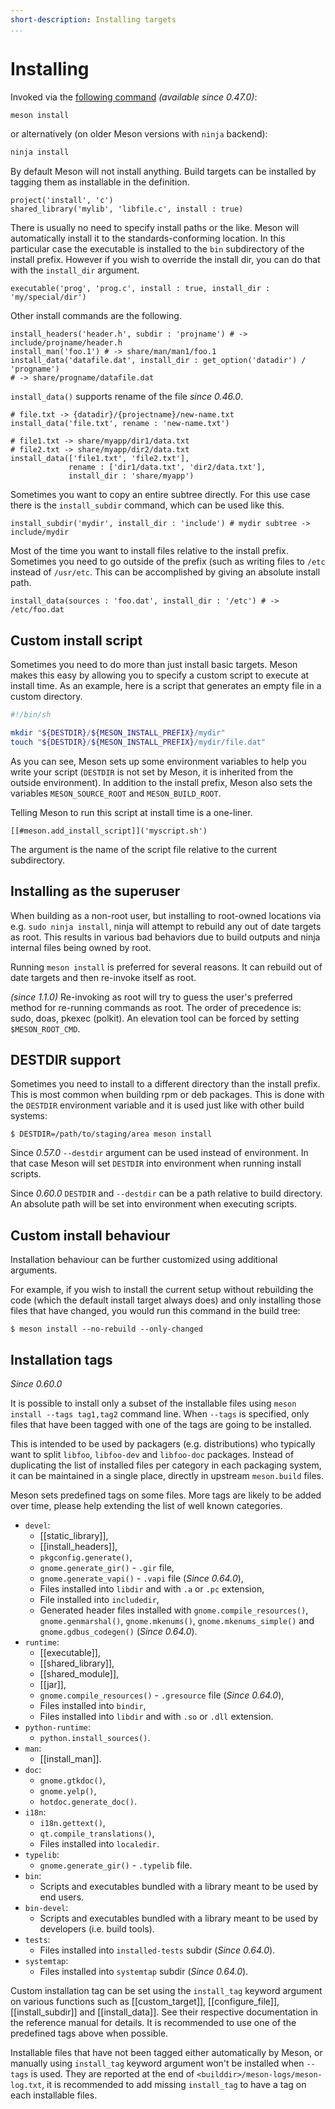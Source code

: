 ```yaml
---
short-description: Installing targets
...
```


# Installing

Invoked via the [following command](Commands.md#install) *(available
since 0.47.0)*:

```sh
meson install
```

or alternatively (on older Meson versions with `ninja` backend):

```sh
ninja install
```

By default Meson will not install anything. Build targets can be
installed by tagging them as installable in the definition.

```meson
project('install', 'c')
shared_library('mylib', 'libfile.c', install : true)
```

There is usually no need to specify install paths or the like. Meson
will automatically install it to the standards-conforming location. In
this particular case the executable is installed to the `bin`
subdirectory of the install prefix. However if you wish to override
the install dir, you can do that with the `install_dir` argument.

```meson
executable('prog', 'prog.c', install : true, install_dir : 'my/special/dir')
```

Other install commands are the following.

```meson
install_headers('header.h', subdir : 'projname') # -> include/projname/header.h
install_man('foo.1') # -> share/man/man1/foo.1
install_data('datafile.dat', install_dir : get_option('datadir') / 'progname')
# -> share/progname/datafile.dat
```

`install_data()` supports rename of the file *since 0.46.0*.

```meson
# file.txt -> {datadir}/{projectname}/new-name.txt
install_data('file.txt', rename : 'new-name.txt')

# file1.txt -> share/myapp/dir1/data.txt
# file2.txt -> share/myapp/dir2/data.txt
install_data(['file1.txt', 'file2.txt'],
             rename : ['dir1/data.txt', 'dir2/data.txt'],
             install_dir : 'share/myapp')
```

Sometimes you want to copy an entire subtree directly. For this use
case there is the `install_subdir` command, which can be used like
this.

```meson
install_subdir('mydir', install_dir : 'include') # mydir subtree -> include/mydir
```

Most of the time you want to install files relative to the install
prefix. Sometimes you need to go outside of the prefix (such as writing
files to `/etc` instead of `/usr/etc`. This can be accomplished by
giving an absolute install path.

```meson
install_data(sources : 'foo.dat', install_dir : '/etc') # -> /etc/foo.dat
```

## Custom install script

Sometimes you need to do more than just install basic targets. Meson
makes this easy by allowing you to specify a custom script to execute
at install time. As an example, here is a script that generates an
empty file in a custom directory.

```bash
#!/bin/sh

mkdir "${DESTDIR}/${MESON_INSTALL_PREFIX}/mydir"
touch "${DESTDIR}/${MESON_INSTALL_PREFIX}/mydir/file.dat"
```

As you can see, Meson sets up some environment variables to help you
write your script (`DESTDIR` is not set by Meson, it is inherited from
the outside environment). In addition to the install prefix, Meson
also sets the variables `MESON_SOURCE_ROOT` and `MESON_BUILD_ROOT`.

Telling Meson to run this script at install time is a one-liner.

```meson
[[#meson.add_install_script]]('myscript.sh')
```

The argument is the name of the script file relative to the current
subdirectory.

## Installing as the superuser

When building as a non-root user, but installing to root-owned locations via
e.g. `sudo ninja install`, ninja will attempt to rebuild any out of date
targets as root. This results in various bad behaviors due to build outputs and
ninja internal files being owned by root.

Running `meson install` is preferred for several reasons. It can rebuild out of
date targets and then re-invoke itself as root.

*(since 1.1.0)* Re-invoking as root will try to guess the user's preferred method for
re-running commands as root. The order of precedence is: sudo, doas, pkexec
(polkit). An elevation tool can be forced by setting `$MESON_ROOT_CMD`.

## DESTDIR support

Sometimes you need to install to a different directory than the
install prefix. This is most common when building rpm or deb
packages. This is done with the `DESTDIR` environment variable and it
is used just like with other build systems:

```console
$ DESTDIR=/path/to/staging/area meson install
```

Since *0.57.0* `--destdir` argument can be used instead of environment. In that
case Meson will set `DESTDIR` into environment when running install scripts.

Since *0.60.0* `DESTDIR` and `--destdir` can be a path relative to build
directory. An absolute path will be set into environment when executing scripts.

## Custom install behaviour

Installation behaviour can be further customized using additional
arguments.

For example, if you wish to install the current setup without
rebuilding the code (which the default install target always does) and
only installing those files that have changed, you would run this
command in the build tree:

```console
$ meson install --no-rebuild --only-changed
```

## Installation tags

*Since 0.60.0*

It is possible to install only a subset of the installable files using
`meson install --tags tag1,tag2` command line. When `--tags` is specified, only
files that have been tagged with one of the tags are going to be installed.

This is intended to be used by packagers (e.g. distributions) who typically
want to split `libfoo`, `libfoo-dev` and `libfoo-doc` packages. Instead of
duplicating the list of installed files per category in each packaging system,
it can be maintained in a single place, directly in upstream `meson.build` files.

Meson sets predefined tags on some files. More tags are likely to be added over
time, please help extending the list of well known categories.
- `devel`:
  * [[static_library]],
  * [[install_headers]],
  * `pkgconfig.generate()`,
  * `gnome.generate_gir()` - `.gir` file,
  * `gnome.generate_vapi()` - `.vapi` file (*Since 0.64.0*),
  * Files installed into `libdir` and with `.a` or `.pc` extension,
  * File installed into `includedir`,
  * Generated header files installed with `gnome.compile_resources()`,
    `gnome.genmarshal()`, `gnome.mkenums()`, `gnome.mkenums_simple()`
    and `gnome.gdbus_codegen()` (*Since 0.64.0*).
- `runtime`:
  * [[executable]],
  * [[shared_library]],
  * [[shared_module]],
  * [[jar]],
  * `gnome.compile_resources()` - `.gresource` file (*Since 0.64.0*),
  * Files installed into `bindir`,
  * Files installed into `libdir` and with `.so` or `.dll` extension.
- `python-runtime`:
  * `python.install_sources()`.
- `man`:
  * [[install_man]].
- `doc`:
  * `gnome.gtkdoc()`,
  * `gnome.yelp()`,
  * `hotdoc.generate_doc()`.
- `i18n`:
  * `i18n.gettext()`,
  * `qt.compile_translations()`,
  * Files installed into `localedir`.
- `typelib`:
  * `gnome.generate_gir()` - `.typelib` file.
- `bin`:
  * Scripts and executables bundled with a library meant to be used by end
    users.
- `bin-devel`:
  * Scripts and executables bundled with a library meant to be used by
    developers (i.e. build tools).
- `tests`:
  * Files installed into `installed-tests` subdir (*Since 0.64.0*).
- `systemtap`:
  * Files installed into `systemtap` subdir (*Since 0.64.0*).

Custom installation tag can be set using the `install_tag` keyword argument
on various functions such as [[custom_target]], [[configure_file]],
[[install_subdir]] and [[install_data]]. See their respective documentation
in the reference manual for details. It is recommended to use one of the
predefined tags above when possible.

Installable files that have not been tagged either automatically by Meson, or
manually using `install_tag` keyword argument won't be installed when `--tags`
is used. They are reported at the end of `<builddir>/meson-logs/meson-log.txt`,
it is recommended to add missing `install_tag` to have a tag on each installable
files.
